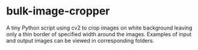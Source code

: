 # bulk-image-cropper
A tiny Python script using cv2 to crop images on white background leaving only a thin border of specified width around the images. Examples of input and output images can be viewed in corresponding folders.